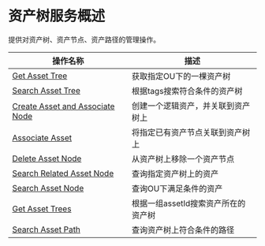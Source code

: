 # 资产树服务概述

提供对资产树、资产节点、资产路径的管理操作。

| 操作名称     | 描述                |
|--------------|---------------------|
| [Get Asset Tree](get_asset_tree) | 获取指定OU下的一棵资产树  |
| [Search Asset Tree](search_asset_tree)    | 根据tags搜索符合条件的资产树 |
|[Create Asset and Associate Node](create_asset_and_associate_node) |创建一个逻辑资产，并关联到资产树上|
|[Associate Asset](associate_asset)  |将指定已有资产节点关联到资产树上|
|[Delete Asset Node](delete_asset_node) |从资产树上移除一个资产节点|
|[Search Related Asset Node](search_related_asset_node) |查询指定资产树上的资产|
|[Search Asset Node](search_asset_node) |查询OU下满足条件的资产|
|[Get Asset Trees](get_asset_trees)  |根据一组assetId搜索资产所在的资产树|
|[Search Asset Path](search_asset_path) |查询资产树上符合条件的路径|
